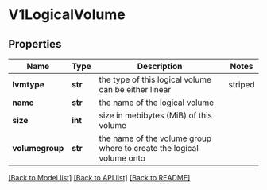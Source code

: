 # V1LogicalVolume

## Properties
Name | Type | Description | Notes
------------ | ------------- | ------------- | -------------
**lvmtype** | **str** | the type of this logical volume can be either linear|striped|raid1 | 
**name** | **str** | the name of the logical volume | 
**size** | **int** | size in mebibytes (MiB) of this volume | 
**volumegroup** | **str** | the name of the volume group where to create the logical volume onto | 

[[Back to Model list]](../README.md#documentation-for-models) [[Back to API list]](../README.md#documentation-for-api-endpoints) [[Back to README]](../README.md)


